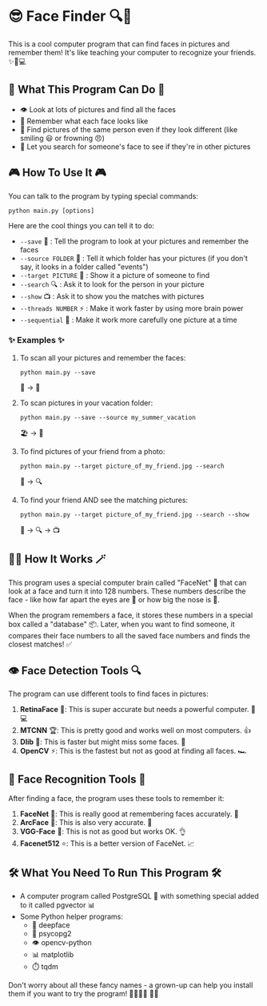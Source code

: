 # 😎 Face Finder 🔍🤳

This is a cool computer program that can find faces in pictures and remember them! It's like teaching your computer to recognize your friends. ✨🧠💻

## 🌟 What This Program Can Do 🌟

- 👁️ Look at lots of pictures and find all the faces
- 🧠 Remember what each face looks like
- 🔄 Find pictures of the same person even if they look different (like smiling 😃 or frowning 😠)
- 🔎 Let you search for someone's face to see if they're in other pictures

## 🎮 How To Use It 🎮

You can talk to the program by typing special commands:

```
python main.py [options]
```

Here are the cool things you can tell it to do:

- `--save` 💾 : Tell the program to look at your pictures and remember the faces
- `--source FOLDER` 📁 : Tell it which folder has your pictures (if you don't say, it looks in a folder called "events")
- `--target PICTURE` 🎯 : Show it a picture of someone to find
- `--search` 🔍 : Ask it to look for the person in your picture
- `--show` 📺 : Ask it to show you the matches with pictures
- `--threads NUMBER` ⚡ : Make it work faster by using more brain power
- `--sequential` 🐢 : Make it work more carefully one picture at a time

### ✨ Examples ✨

1. To scan all your pictures and remember the faces:
   ```
   python main.py --save
   ```
   📸 → 💾

2. To scan pictures in your vacation folder:
   ```
   python main.py --save --source my_summer_vacation
   ```
   🏖️ → 💾

3. To find pictures of your friend from a photo:
   ```
   python main.py --target picture_of_my_friend.jpg --search
   ```
   👧 → 🔍

4. To find your friend AND see the matching pictures:
   ```
   python main.py --target picture_of_my_friend.jpg --search --show
   ```
   👧 → 🔍 → 📺

## 🧙‍♂️ How It Works 🪄

This program uses a special computer brain called "FaceNet" 🧠 that can look at a face and turn it into 128 numbers. These numbers describe the face - like how far apart the eyes are 👀 or how big the nose is 👃.

When the program remembers a face, it stores these numbers in a special box called a "database" 📦. Later, when you want to find someone, it compares their face numbers to all the saved face numbers and finds the closest matches! ✅

## 👁️ Face Detection Tools 🔍

The program can use different tools to find faces in pictures:

1. **RetinaFace** 🦅: This is super accurate but needs a powerful computer. 💪💻
2. **MTCNN** 🏆: This is pretty good and works well on most computers. 👍
3. **Dlib** 🚀: This is faster but might miss some faces. 💨
4. **OpenCV** ⚡: This is the fastest but not as good at finding all faces. 🏎️

## 🧠 Face Recognition Tools 🤔

After finding a face, the program uses these tools to remember it:

1. **FaceNet** 🌟: This is really good at remembering faces accurately. 💯
2. **ArcFace** 🏹: This is also very accurate. 🎯
3. **VGG-Face** 👤: This is not as good but works OK. 👌
4. **Facenet512** ⭐: This is a better version of FaceNet. 📈

## 🛠️ What You Need To Run This Program 🛠️

- A computer program called PostgreSQL 🐘 with something special added to it called pgvector 📊
- Some Python helper programs: 
  - 🐍 deepface
  - 🔌 psycopg2
  - 👁️ opencv-python
  - 📊 matplotlib
  - ⏱️ tqdm

Don't worry about all these fancy names - a grown-up can help you install them if you want to try the program! 👨‍👩‍👧‍👦 👩‍💻
